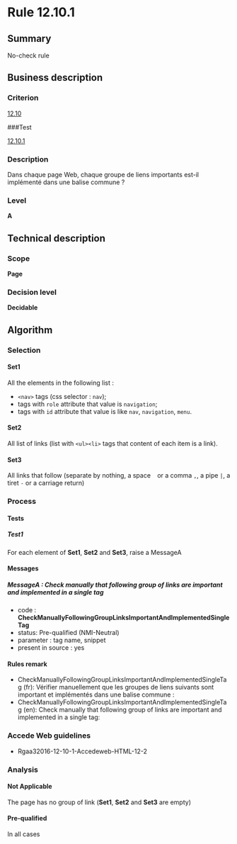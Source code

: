 # Rule 12.10.1

## Summary

No-check rule

## Business description

### Criterion

[12.10](http://references.modernisation.gouv.fr/referentiel-technique-0#crit-12-10)

###Test

[12.10.1](http://references.modernisation.gouv.fr/referentiel-technique-0#test-12-10-1)

### Description

Dans chaque page Web, chaque groupe de liens importants est-il impl&eacute;ment&eacute; dans une balise commune ?

### Level

**A**

## Technical description

### Scope

**Page**

### Decision level

**Decidable**

## Algorithm

### Selection

#### Set1

All the elements in the following list :
 *  `<nav>` tags (css selector : `nav`);
 *  tags with `role` attribute that value is `navigation`;
 *  tags with `id` attribute that value is like `nav`, `navigation`, `menu`.

#### Set2

All list of links (list with `<ul><li>` tags that content of each item is a link).

#### Set3

All links that follow (separate by nothing, a space ` ` or a comma `,`, a pipe ` | `, a tiret `-` or a carriage return)

### Process

#### Tests

##### Test1

For each element of **Set1**, **Set2** and **Set3**, raise a MessageA

#### Messages

##### MessageA : Check manually that following group of links are important and implemented in a single tag

-    code : **CheckManuallyFollowingGroupLinksImportantAndImplementedSingleTag** 
-    status: Pre-qualified (NMI-Neutral)
-    parameter : tag name, snippet
-    present in source : yes

#### Rules remark

 * CheckManuallyFollowingGroupLinksImportantAndImplementedSingleTag (fr): V&eacute;rifier manuellement que les groupes de liens suivants sont important et impl&eacute;ment&eacute;s dans une balise commune :
 * CheckManuallyFollowingGroupLinksImportantAndImplementedSingleTag (en): Check manually that following group of links are important and implemented in a single tag:

### Accede Web guidelines

 * Rgaa32016-12-10-1-Accedeweb-HTML-12-2

### Analysis

#### Not Applicable

The page has no group of link (**Set1**, **Set2** and **Set3** are empty)

#### Pre-qualified

In all cases






